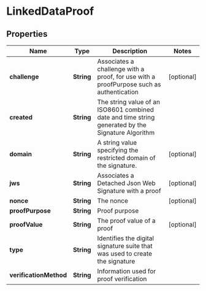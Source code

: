 

# LinkedDataProof


## Properties

Name | Type | Description | Notes
------------ | ------------- | ------------- | -------------
**challenge** | **String** | Associates a challenge with a proof, for use with a proofPurpose such as authentication |  [optional]
**created** | **String** | The string value of an ISO8601 combined date and time string generated by the Signature Algorithm | 
**domain** | **String** | A string value specifying the restricted domain of the signature. |  [optional]
**jws** | **String** | Associates a Detached Json Web Signature with a proof |  [optional]
**nonce** | **String** | The nonce |  [optional]
**proofPurpose** | **String** | Proof purpose | 
**proofValue** | **String** | The proof value of a proof |  [optional]
**type** | **String** | Identifies the digital signature suite that was used to create the signature | 
**verificationMethod** | **String** | Information used for proof verification | 



